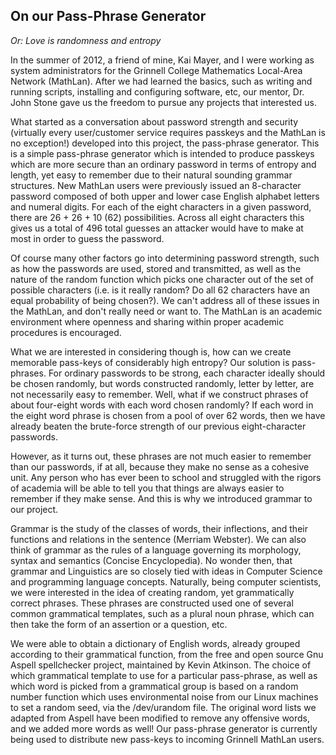 ## On our Pass-Phrase Generator ##
*Or: Love is randomness and entropy*

In the summer of 2012, a friend of mine, Kai Mayer, and I were working as system administrators for the Grinnell College Mathematics Local-Area Network (MathLan). After we had learned the basics, such as writing and running scripts, installing and configuring software, etc, our mentor, Dr. John Stone gave us the freedom to pursue any projects that interested us.
	
What started as a conversation about password strength and security (virtually every user/customer service requires passkeys and the MathLan is no exception!) developed into this project, the pass-phrase generator. This is a simple pass-phrase generator which is intended to produce passkeys which are more secure than an ordinary password in terms of entropy and length, yet easy to remember due to their natural sounding grammar structures. New MathLan users were previously issued an 8-character password composed of both upper and lower case English alphabet letters and numeral digits. For each of the eight characters in a given password, there are 26 + 26 + 10 (62) possibilities. Across all eight characters this gives us a total of 496 total guesses an attacker would have to make at most in order to guess the password.

Of course many other factors go into determining password strength, such as how the passwords are used, stored and transmitted, as well as the nature of the random function which picks one character out of the set of possible characters (i.e. is it really random? Do all 62 characters have an equal probability of being chosen?). We can't address all of these issues in the MathLan, and don't really need or want to. The MathLan is an academic environment where openness and sharing within proper academic procedures is encouraged.

What we are interested in considering though is, how can we create memorable pass-keys of considerably high entropy? Our solution is pass-phrases. For ordinary passwords to be strong, each character ideally should be chosen randomly, but words constructed randomly, letter by letter, are not necessarily easy to remember. Well, what if we construct phrases of about four-eight words with each word chosen randomly? If each word in the eight word phrase is chosen from a pool of over 62 words, then we have already beaten the brute-force strength of our previous eight-character passwords.

However, as it turns out, these phrases are not much easier to remember than our passwords, if at all, because they make no sense as a cohesive unit. Any person who has ever been to school and struggled with the rigors of academia will be able to tell you that things are always easier to remember if they make sense. And this is why we introduced grammar to our project.

Grammar is the study of the classes of words, their inflections, and their functions and relations in the sentence (Merriam Webster). We can also think of grammar as the rules of a language governing its morphology, syntax and semantics (Concise Encyclopedia). No wonder then, that grammar and Linguistics are so closely tied with ideas in Computer Science and programming language concepts. Naturally, being computer scientists, we were interested in the idea of creating random, yet grammatically correct phrases. These phrases are constructed used one of several common grammatical templates, such as a plural noun phrase, which can then take the form of an assertion or a question, etc.

We were able to obtain a dictionary of English words, already grouped according to their  grammatical function, from the free and open source Gnu Aspell spellchecker project, maintained by Kevin Atkinson. The choice of which grammatical template to use for a particular pass-phrase, as well as which word is picked from a grammatical group is based on a random number function which uses environmental noise from our Linux machines to set a random seed, via the /dev/urandom file. The original word lists we adapted from Aspell have been modified to remove any offensive words, and we added more words as well! Our pass-phrase generator is currently being used to distribute new pass-keys to incoming Grinnell MathLan users.
